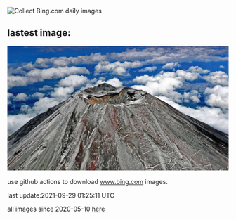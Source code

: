 ![Collect Bing.com daily images](https://github.com/counter2015/bing-daily-images/workflows/Collect%20Bing.com%20daily%20images/badge.svg)
## lastest image:
![](images/SnowFuji.jpg)

use github actions to download www.bing.com images.

last update:2021-09-29 01:25:11 UTC

all images since 2020-05-10 [here](https://github.com/counter2015/bing-daily-images/tree/master/images) 
